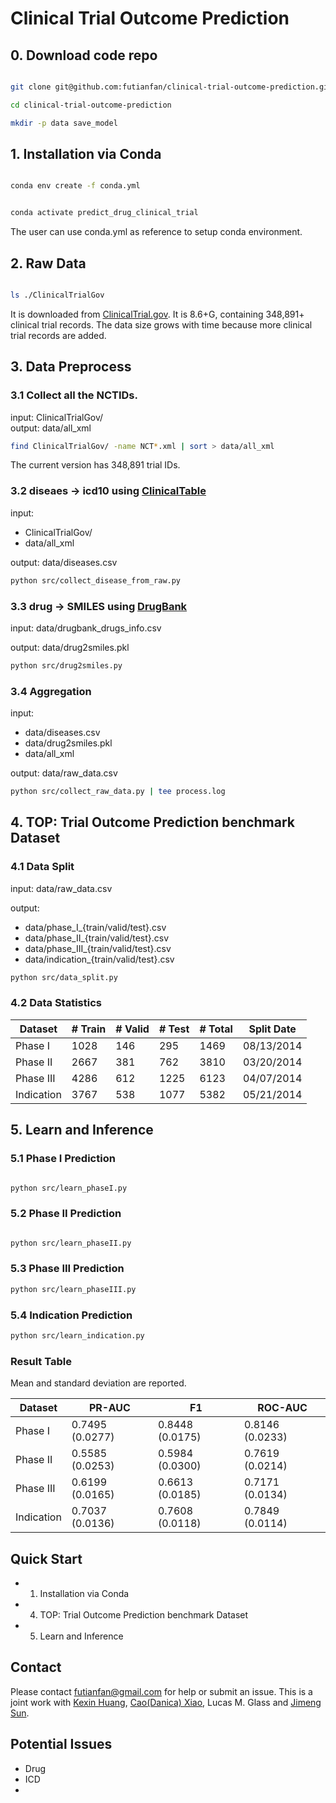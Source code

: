# Clinical Trial Outcome Prediction

















## 0. Download code repo

```bash 

git clone git@github.com:futianfan/clinical-trial-outcome-prediction.git

cd clinical-trial-outcome-prediction 

mkdir -p data save_model 

```























## 1. Installation via Conda 

```bash

conda env create -f conda.yml


conda activate predict_drug_clinical_trial
```

The user can use conda.yml as reference to setup conda environment. 







































## 2. Raw Data 

```bash

ls ./ClinicalTrialGov  

```

It is downloaded from [ClinicalTrial.gov](https://clinicaltrials.gov/). 
It is 8.6+G, containing 348,891+ clinical trial records. 
The data size grows with time because more clinical trial records are added.  




































































## 3. Data Preprocess 


### 3.1 Collect all the NCTIDs.
input: ClinicalTrialGov/   
output: data/all_xml 
```bash
find ClinicalTrialGov/ -name NCT*.xml | sort > data/all_xml
```
The current version has 348,891 trial IDs. 


### 3.2 diseaes -> icd10 using [ClinicalTable](https://clinicaltables.nlm.nih.gov/)
input: 
* ClinicalTrialGov/  
* data/all_xml   

output:	data/diseases.csv  
```bash 
python src/collect_disease_from_raw.py
```


### 3.3 drug -> SMILES using [DrugBank](https://go.drugbank.com/)


input: data/drugbank_drugs_info.csv   

output: data/drug2smiles.pkl   
```bash
python src/drug2smiles.py 
```



### 3.4 Aggregation

input:     
* data/diseases.csv  
* data/drug2smiles.pkl  
* data/all_xml         

output: data/raw_data.csv
```bash
python src/collect_raw_data.py | tee process.log 
```

























## 4. TOP: Trial Outcome Prediction benchmark Dataset 



### 4.1 Data Split 

input: data/raw_data.csv 


output: 
* data/phase_I_{train/valid/test}.csv 
* data/phase_II_{train/valid/test}.csv 
* data/phase_III_{train/valid/test}.csv 
* data/indication_{train/valid/test}.csv 


```bash
python src/data_split.py 
```


### 4.2 Data Statistics 

| Dataset  | \# Train | \# Valid | \# Test | \# Total | Split Date |
|-----------------|-------------|-------------|------------|-------------|------------|
| Phase I |  1028  |  146  |  295  |   1469  |  08/13/2014  | 
| Phase II | 2667 |  381 | 762  |   3810  |  03/20/2014  | 
| Phase III |  4286  |  612  |  1225 |  6123  |  04/07/2014  | 
| Indication |  3767  |  538  |  1077   |  5382  |  05/21/2014  | 


































## 5. Learn and Inference 





### 5.1 Phase I Prediction

```bash

python src/learn_phaseI.py

```


### 5.2 Phase II Prediction

```bash

python src/learn_phaseII.py


```

### 5.3 Phase III Prediction

```bash
python src/learn_phaseIII.py
```

### 5.4 Indication Prediction

```bash
python src/learn_indication.py 
```

### Result Table 

Mean and standard deviation are reported. 

| Dataset  | PR-AUC | F1 | ROC-AUC |
|-----------------|-------------|-------------|------------|
| Phase I | 0.7495 (0.0277) | 0.8448 (0.0175) | 0.8146 (0.0233)   |    
| Phase II | 0.5585 (0.0253) | 0.5984 (0.0300) | 0.7619 (0.0214)  |    
| Phase III | 0.6199 (0.0165) | 0.6613 (0.0185) | 0.7171 (0.0134) |    
| Indication | 0.7037 (0.0136) | 0.7608 (0.0118) | 0.7849 (0.0114)  |   





 



















## Quick Start 

* 1. Installation via Conda
* 4. TOP: Trial Outcome Prediction benchmark Dataset 
* 5. Learn and Inference



## Contact

Please contact futianfan@gmail.com for help or submit an issue. This is a joint work with [Kexin Huang](https://www.kexinhuang.com/), [Cao(Danica) Xiao](https://sites.google.com/view/danicaxiao/), Lucas M. Glass and [Jimeng Sun](http://sunlab.org/). 


## Potential Issues

* Drug
* ICD
* 






















